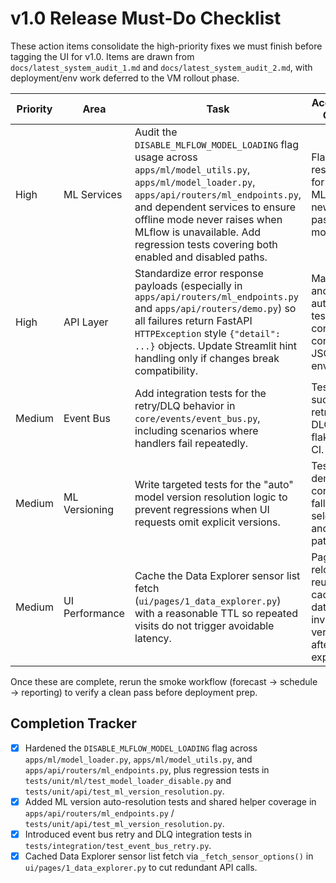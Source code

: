 # v1.0 Release Must-Do Checklist

These action items consolidate the high-priority fixes we must finish before tagging the UI for v1.0. Items are drawn from `docs/latest_system_audit_1.md` and `docs/latest_system_audit_2.md`, with deployment/env work deferred to the VM rollout phase.

| Priority | Area | Task | Acceptance Criteria | Source |
|----------|------|------|---------------------|--------|
| High | ML Services | Audit the `DISABLE_MLFLOW_MODEL_LOADING` flag usage across `apps/ml/model_utils.py`, `apps/ml/model_loader.py`, `apps/api/routers/ml_endpoints.py`, and dependent services to ensure offline mode never raises when MLflow is unavailable. Add regression tests covering both enabled and disabled paths. | Flag respected for every MLflow call; new tests pass in both modes. | latest_system_audit_2.md §ML Components |
| High | API Layer | Standardize error response payloads (especially in `apps/api/routers/ml_endpoints.py` and `apps/api/routers/demo.py`) so all failures return FastAPI `HTTPException` style `{"detail": ...}` objects. Update Streamlit hint handling only if changes break compatibility. | Manual calls and automated tests confirm consistent JSON error envelopes. | latest_system_audit_2.md §API Layer |
| Medium | Event Bus | Add integration tests for the retry/DLQ behavior in `core/events/event_bus.py`, including scenarios where handlers fail repeatedly. | Tests cover success, retry, and DLQ cases; flake-free in CI. | latest_system_audit_2.md §Event Bus |
| Medium | ML Versioning | Write targeted tests for the "auto" model version resolution logic to prevent regressions when UI requests omit explicit versions. | Tests demonstrate correct fallback selection and error paths. | latest_system_audit_2.md §ML Components |
| Medium | UI Performance | Cache the Data Explorer sensor list fetch (`ui/pages/1_data_explorer.py`) with a reasonable TTL so repeated visits do not trigger avoidable latency. | Page reloads reuse cached data; cache invalidation verified after TTL expires. | latest_system_audit_2.md §UI Layer |

Once these are complete, rerun the smoke workflow (forecast → schedule → reporting) to verify a clean pass before deployment prep.

## Completion Tracker

- [x] Hardened the `DISABLE_MLFLOW_MODEL_LOADING` flag across `apps/ml/model_loader.py`, `apps/ml/model_utils.py`, and `apps/api/routers/ml_endpoints.py`, plus regression tests in `tests/unit/ml/test_model_loader_disable.py` and `tests/unit/api/test_ml_version_resolution.py`.
- [x] Added ML version auto-resolution tests and shared helper coverage in `apps/api/routers/ml_endpoints.py` / `tests/unit/api/test_ml_version_resolution.py`.
- [x] Introduced event bus retry and DLQ integration tests in `tests/integration/test_event_bus_retry.py`.
- [x] Cached Data Explorer sensor list fetch via `_fetch_sensor_options()` in `ui/pages/1_data_explorer.py` to cut redundant API calls.
